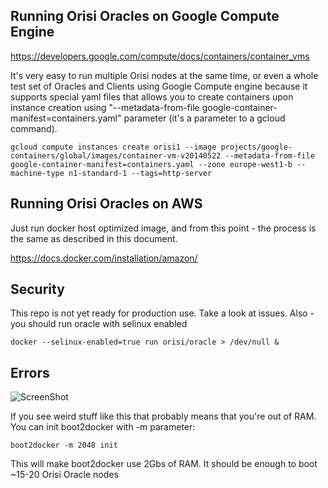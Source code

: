 

## Running Orisi Oracles on Google Compute Engine

https://developers.google.com/compute/docs/containers/container_vms

It's very easy to run multiple Orisi nodes at the same time, or even a whole test set of Oracles and Clients using Google Compute engine because it supports special yaml files that allows you to create containers upon instance creation using "--metadata-from-file google-container-manifest=containers.yaml" parameter (it's a parameter to a gcloud command).



```
gcloud compute instances create orisi1 --image projects/google-containers/global/images/container-vm-v20140522 --metadata-from-file google-container-manifest=containers.yaml --zone europe-west1-b --machine-type n1-standard-1 --tags=http-server

```

## Running Orisi Oracles on AWS

Just run docker host optimized image, and from this point - the process is the same as described in this document.

https://docs.docker.com/installation/amazon/



## Security

This repo is not yet ready for production use. Take a look at issues. 
Also - you should run oracle with selinux enabled
```
docker --selinux-enabled=true run orisi/oracle > /dev/null &
```


## Errors



![ScreenShot](http://i.imgur.com/DMQZQXe.png)

If you see weird stuff like this that probably means that you're out of RAM. You can init boot2docker with -m parameter:


```
boot2docker -m 2048 init
```

This will make boot2docker use 2Gbs of RAM. It should be enough to boot ~15-20 Orisi Oracle nodes




